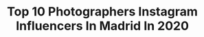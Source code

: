 ---
title: Top 10 Photographers Instagram Influencers In Madrid In 2020
description: >-
  Find top photographers Instagram influencers in Madrid in 2020. Most popular hashtags: #photography #covid19 #portraitphotography #home.
platform: Instagram
profiles:
  - username: "ivanbermejo"
    fullname: >-
      Iván Bermejo
    location: "Spain"
    followers: 3021
    engagement: 1845
    commentsToLikes: 0.060695
    id: ckap0cyckpswj0i78df1brqtq
    verified: false
    hashtags: "#blackwhite, #travelphotography, #lights, #vitaminad"
  - username: "patriciasemirphotography"
    fullname: >-
      𝒫𝒶𝓉𝓇𝒾𝒸𝒾𝒶 𝒹𝑒  𝒮𝑒𝓂𝒾𝓇
    location: "Spain"
    followers: 18044
    engagement: 203
    commentsToLikes: 0.044178
    id: ckaoqthw8kba70i78i2hr7yc0
    verified: false
    hashtags: "#mask, #fotosnin, #familyportraits, #tutorialesfotografiaespa"
  - username: "sanndrii"
    fullname: >-
      Sandra Casado
    location: "Spain"
    followers: 6353
    engagement: 254
    commentsToLikes: 0.042562
    id: ck0ua00j6b3ev0i19e1rcl3c4
    verified: false
    hashtags: "#tb, #realnick, #vivedial, #lamexicana"
  - username: "dannielrojas"
    fullname: >-
      DANNIEL ROJAS
    location: "Spain"
    followers: 13789
    engagement: 633
    commentsToLikes: 0.080113
    id: ckaor7lmsm27r0i78bik7nouz
    verified: false
    hashtags: "#glitter, #seventeen, #carlaelite, #valentinesday"
  - username: "marcobarsanti1"
    fullname: >-
      Marco Barsanti Rodriguez
    location: "Spain"
    followers: 39185
    engagement: 1251
    commentsToLikes: 0.015181
    id: ck15puy4kzr6f0i19oys1rqyb
    verified: false
    hashtags: ""
  - username: "sergio.loshak.photography"
    fullname: >-
      Sergio Loshak
    location: "Spain"
    followers: 23171
    engagement: 279
    commentsToLikes: 0.052947
    id: ck6u51i6271ai0j714r0704cu
    verified: false
    hashtags: "#icon, #elegance, #fashion, #lencer"
  - username: "cesarvaldesphoto"
    fullname: >-
      César Valdés
    location: "Spain"
    followers: 18644
    engagement: 366
    commentsToLikes: 0.031932
    id: ck0u26o98yxtr0i19fpil0pmg
    verified: false
    hashtags: "#purple, #fujifilmglobal, #fujifilm, #fotofamiliar"
  - username: "tomascmt"
    fullname: >-
      Tomas Mancheño
    location: "Spain"
    followers: 6736
    engagement: 486
    commentsToLikes: 0.058682
    id: ck6uhkf5t9mt20j71n6lfkdyk
    verified: false
    hashtags: "#portrait, #photography, #dancer, #blackandwhite"
  - username: "anabuho"
    fullname: >-
      Ana Alborés
    location: "Spain"
    followers: 35809
    engagement: 141
    commentsToLikes: 0.014455
    id: ck8sx29x9fyyu0j78uwwowxeq
    verified: false
    hashtags: "#35mm"
  - username: "pierfrancesco.artini"
    fullname: >-
      Pierfrancesco Artini
    location: "Spain"
    followers: 78599
    engagement: 151
    commentsToLikes: 0.043767
    id: ck5q2obkqgzo20i11ud8qzusd
    verified: false
    hashtags: "#home, #shortfilm, #portraiture, #sonyalpha"
---